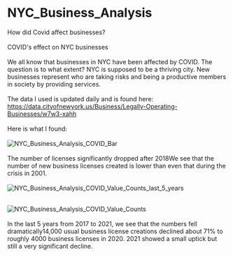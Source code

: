 # NYC_Business_Analysis
How did Covid affect businesses?<br><br>
COVID's effect on NYC businesses<br><br>
We all know that businesses in NYC have been affected by COVID. The question is to what extent? NYC is supposed to be a thriving city. New businesses represent who are taking risks and being a productive members in society by providing services.<br><br>
The data I used is updated daily and is found here:<br>
https://data.cityofnewyork.us/Business/Legally-Operating-Businesses/w7w3-xahh
<br><br>
Here is what I found:<br><br>
![NYC_Business_Analysis_COVID_Bar](https://user-images.githubusercontent.com/62908910/149632060-6358d6bb-2179-4080-9a23-4166a24bbfc3.PNG)
<br><br>
The number of licenses significantly dropped after 2018We see that the number of new business licenses created is lower than even that during the crisis in 2001.
<br><br>
![NYC_Business_Analysis_COVID_Value_Counts_last_5_years](https://user-images.githubusercontent.com/62908910/149632068-04b992ba-7558-4abe-b896-5b7581e317bc.PNG)
<br><br>

![NYC_Business_Analysis_COVID_Value_Counts](https://user-images.githubusercontent.com/62908910/149632074-dad4024a-b30f-4062-818f-4740488e11f7.PNG)
<br><br>
In the last 5 years from 2017 to 2021, we see that the numbers fell dramatically14,000 usual business license creations declined about 71% to roughly 4000 business licenses in 2020. 2021 showed a small uptick but still a very significant decline.
